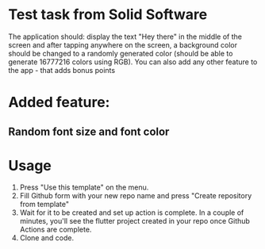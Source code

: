 # Test task from Solid Software
The application should: display the text "Hey there" in the middle of the screen and after tapping anywhere on the screen, a background color should be changed to a     randomly generated color (should be able to generate 16777216 colors using RGB). You can also add any other feature to the app - that adds bonus points
# Added feature:
Random font size and font color
-------------------------------------------------------------------------------------------------------------------------------------
# Usage
1. Press "Use this template" on the menu.
2. Fill Github form with your new repo name and press "Create repository from template"
3. Wait for it to be created and set up action is complete. In a couple of minutes, you'll see the flutter project created in your repo once Github Actions are complete.
4. Clone and code.
